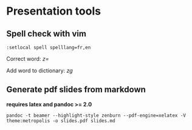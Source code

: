 # Presentation tools

## Spell check with vim

`:setlocal spell spelllang=fr,en`

Correct word: *z=*

Add word to dictionary: *zg*

## Generate pdf slides from markdown

**requires latex and pandoc >= 2.0**

`pandoc -t beamer --highlight-style zenburn --pdf-engine=xelatex -V theme:metropolis -o slides.pdf slides.md`

